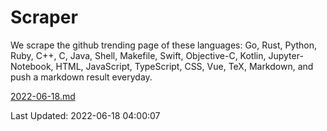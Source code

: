 # Scraper

We scrape the github trending page of these languages: Go, Rust, Python, Ruby, C++, C, Java, Shell, Makefile, Swift, Objective-C, Kotlin, Jupyter-Notebook, HTML, JavaScript, TypeScript, CSS, Vue, TeX, Markdown, and push a markdown result everyday.

[2022-06-18.md](https://github.com/yangwenmai/github-trending-backup/blob/master/2022-06-18.md)

Last Updated: 2022-06-18 04:00:07